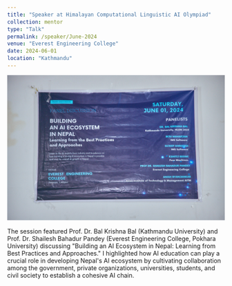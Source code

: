 ```yaml
---
title: "Speaker at Himalayan Computational Linguistic AI Olympiad"
collection: mentor
type: "Talk"
permalink: /speaker/June-2024
venue: "Everest Engineering College"
date: 2024-06-01
location: "Kathmandu"
---
```

<img src="../images/hlon.jpg">

The session featured Prof. Dr. Bal Krishna Bal (Kathmandu University) and Prof. Dr. Shailesh Bahadur Pandey (Everest Engineering College, Pokhara University) discussing "Building an AI Ecosystem in Nepal: Learning from Best Practices and Approaches." I highlighted how AI education can play a crucial role in developing Nepal's AI ecosystem by cultivating collaboration among the government, private organizations, universities, students, and civil society to establish a cohesive AI chain.